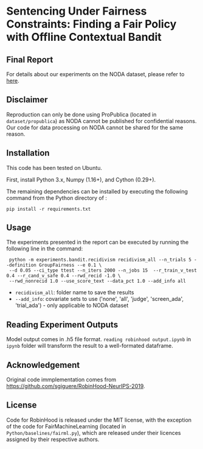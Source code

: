 # Sentencing Under Fairness Constraints: Finding a Fair Policy with Offline Contextual Bandit

## Final Report

For details about our experiments on the NODA dataset, please refer to [here](https://github.com/CoraJung/bandit-under-fairness-constraints/blob/master/%5BFinal%20Paper%5D%20Sentencing%20Under%20Fairness%20Constraints.pdf).

## Disclaimer

Reproduction can only be done using ProPublica (located in `dataset/propublica`) as NODA cannot be published for confidential reasons. Our code for data processing on NODA cannot be shared for the same reason.

## Installation

This code has been tested on Ubuntu.

First, install Python 3.x, Numpy (1.16+), and Cython (0.29+).

The remaining dependencies can be installed by executing the following command from the Python directory of : 

	pip install -r requirements.txt

## Usage

The experiments presented in the report can be executed by running the following line in the command:

     python -m experiments.bandit.recidivism recidivism_all --n_trials 5 --definition GroupFairness --e 0.1 \
     --d 0.05 --ci_type ttest --n_iters 2000 --n_jobs 15  --r_train_v_test 0.4 --r_cand_v_safe 0.4 --rwd_recid -1.0 \
     --rwd_nonrecid 1.0 --use_score_text --data_pct 1.0 --add_info all
     
* `recidivism_all`: folder name to save the results
* `--add_info`: covariate sets to use ('none', 'all', 'judge', 'screen_ada', 'trial_ada') - only applicable to NODA dataset

## Reading Experiment Outputs

Model output comes in .h5 file format. `reading robinhood output.ipynb` in `ipynb` folder will transform the result to a well-formated dataframe. 

## Acknowledgement

Original code immplementation comes from https://github.com/sgiguere/RobinHood-NeurIPS-2019.

## License

Code for RobinHood is released under the MIT license, with the exception of the code for FairMachineLearning (located in `Python/baselines/fairml.py`), which are released under their licences assigned by their respective authors.
